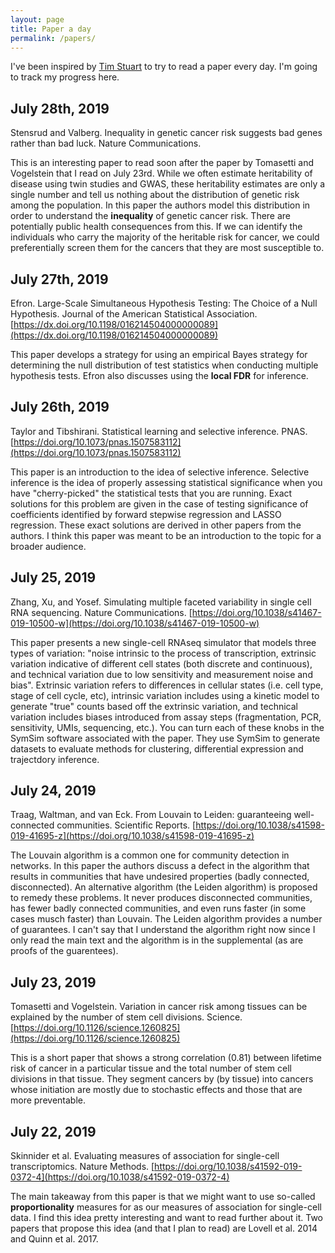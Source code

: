 ```yaml
---
layout: page
title: Paper a day
permalink: /papers/
---
```


I've been inspired by [Tim Stuart](http://timoast.github.io/blog/2016-02-23-papers/) to try to read a paper every day. I'm going to track my progress here.


## July 28th, 2019

Stensrud and Valberg. Inequality in genetic cancer risk suggests bad genes rather than bad luck. Nature Communications. []()

This is an interesting paper to read soon after the paper by Tomasetti and Vogelstein that I read on July 23rd. While we often estimate heritability of disease using twin studies and GWAS, these heritability estimates are only a single number and tell us nothing about the distribution of genetic risk among the population. In this paper the authors model this distribution in order to understand the **inequality** of genetic cancer risk. There are potentially public health consequences from this. If we can identify the individuals who carry the majority of the heritable risk for cancer, we could preferentially screen them for the cancers that they are most susceptible to.


## July 27th, 2019

Efron. Large-Scale Simultaneous Hypothesis Testing: The Choice of a Null Hypothesis. Journal of the American Statistical Association. [https://dx.doi.org/10.1198/016214504000000089](https://dx.doi.org/10.1198/016214504000000089)

This paper develops a strategy for using an empirical Bayes strategy for determining the null distribution of test statistics when conducting multiple hypothesis tests. Efron also discusses using the **local FDR** for inference.




## July 26th, 2019

Taylor and Tibshirani. Statistical learning and selective inference. PNAS. [https://doi.org/10.1073/pnas.1507583112](https://doi.org/10.1073/pnas.1507583112)

This paper is an introduction to the idea of selective inference. Selective inference is the idea of properly assessing statistical significance when you have "cherry-picked" the statistical tests that you are running. Exact solutions for this problem are given in the case of testing significance of coefficients identified by forward stepwise regression and LASSO regression. These exact solutions are derived in other papers from the authors. I think this paper was meant to be an introduction to the topic for a broader audience.



## July 25, 2019

Zhang, Xu, and Yosef. Simulating multiple faceted variability in single cell RNA sequencing. Nature Communications. [https://doi.org/10.1038/s41467-019-10500-w](https://doi.org/10.1038/s41467-019-10500-w)

This paper presents a new single-cell RNAseq simulator that models three types of variation: "noise intrinsic to the process of transcription, extrinsic variation indicative of different cell states (both discrete and continuous), and technical variation due to low sensitivity and measurement noise and bias". Extrinsic variation refers to differences in cellular states (i.e. cell type, stage of cell cycle, etc), intrinsic variation includes using a kinetic model to generate "true" counts based off the extrinsic variation, and technical variation includes biases introduced from assay steps (fragmentation, PCR, sensitivity, UMIs, sequencing, etc.). You can turn each of these knobs in the SymSim software associated with the paper. They use SymSim to generate datasets to evaluate methods for clustering, differential expression and trajectdory inference.

## July 24, 2019

Traag, Waltman, and van Eck. From Louvain to Leiden: guaranteeing well-connected communities. Scientific Reports. [https://doi.org/10.1038/s41598-019-41695-z](https://doi.org/10.1038/s41598-019-41695-z)

The Louvain algorithm is a common one for community detection in networks. In this paper the authors discuss a defect in the algorithm that results in communities that have undesired properties (badly connected, disconnected). An alternative algorithm (the Leiden algorithm) is proposed to remedy these problems. It never produces disconnected communities, has fewer badly connected communities, and even runs faster (in some cases musch faster) than Louvain. The Leiden algorithm provides a number of guarantees. I can't say that I understand the algorithm right now since I only read the main text and the algorithm is in the supplemental (as are proofs of the guarentees). 

## July 23, 2019

Tomasetti and Vogelstein. Variation in cancer risk among tissues can be explained by the number of stem cell divisions. Science. [https://doi.org/10.1126/science.1260825](https://doi.org/10.1126/science.1260825)

This is a short paper that shows a strong correlation (0.81) between lifetime risk of cancer in a particular tissue and the total number of stem cell divisions in that tissue. They segment cancers by (by tissue) into cancers whose initiation are mostly due to stochastic effects and those that are more preventable.

## July 22, 2019

Skinnider et al. Evaluating measures of association for single-cell transcriptomics. Nature Methods. [https://doi.org/10.1038/s41592-019-0372-4](https://doi.org/10.1038/s41592-019-0372-4)

The main takeaway from this paper is that we might want to use so-called **proportionality** measures for as our measures of association for single-cell data. I find this idea pretty interesting and want to read further about it. Two papers that propose this idea (and that I plan to read) are Lovell et al. 2014 and Quinn et al. 2017.
